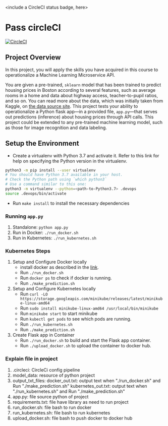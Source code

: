 <include a CircleCI status badge, here>


# Pass circleCI
[![CircleCI](https://dl.circleci.com/status-badge/img/gh/trunglam1212/udacitylab4/tree/master.svg?style=svg)](https://dl.circleci.com/status-badge/redirect/gh/trunglam1212/udacitylab4/tree/master)


## Project Overview

In this project, you will apply the skills you have acquired in this course to operationalize a Machine Learning Microservice API. 

You are given a pre-trained, `sklearn` model that has been trained to predict housing prices in Boston according to several features, such as average rooms in a home and data about highway access, teacher-to-pupil ratios, and so on. You can read more about the data, which was initially taken from Kaggle, on [the data source site](https://www.kaggle.com/c/boston-housing). This project tests your ability to operationalize a Python flask app—in a provided file, `app.py`—that serves out predictions (inference) about housing prices through API calls. This project could be extended to any pre-trained machine learning model, such as those for image recognition and data labeling.

## Setup the Environment

* Create a virtualenv with Python 3.7 and activate it. Refer to this link for help on specifying the Python version in the virtualenv. 
```bash
python3 -m pip install --user virtualenv
# You should have Python 3.7 available in your host. 
# Check the Python path using `which python3`
# Use a command similar to this one:
python3 -m virtualenv --python=<path-to-Python3.7> .devops
source .devops/bin/activate
```
* Run `make install` to install the necessary dependencies

### Running `app.py`

1. Standalone:  `python app.py`
2. Run in Docker:  `./run_docker.sh`
3. Run in Kubernetes:  `./run_kubernetes.sh`

### Kubernetes Steps

1. Setup and Configure Docker locally
    * install docker as described in the [link](https://docs.docker.com/engine/install/ubuntu/).
    * Run `./run_docker.sh`
    * Run `docker ps` to check if docker is running.
    * Run `./make_prediction.sh`
2. Setup and Configure Kubernetes locally
    * Run `curl -LO https://storage.googleapis.com/minikube/releases/latest/minikube-linux-amd64`
    * Run `sudo install minikube-linux-amd64 /usr/local/bin/minikube`
    * Run `minikube start` to start minikube
    * Run `kubectl get pods` to see which pods are running.
    * Run `./run_kubernetes.sh`
    * Run `./make_prediction.sh`
3. Create Flask app in Container
    * Run `./run_docker.sh` to build and start the Flask app container. 
    * Run `./upload_docker.sh` to upload the container to docker hub.   

### Explain file in project
1. .circleci: CircleCi config pipeline
2. model_data: resource of python project
3. output_txt_files: 
	docker_out.txt: output text when "./run_docker.sh" and Run "./make_prediction.sh"
        kubernetes_out.txt: output text when "./run_kubernetes.sh" and Run "./make_prediction.sh"
4. app.py: file source python of project
5. requirements.txt: file have library as need to run project
6. run_docker.sh: file bash to run docker
7. run_kubernetes.sh: file bash to run kubernetes
8. upload_docker.sh: file bash to push docker to docker hub

   
